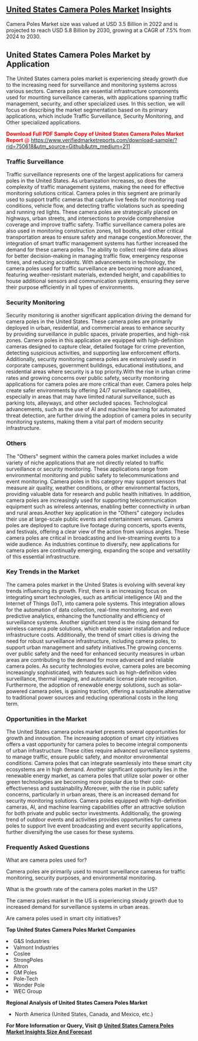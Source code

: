 <h2><a href="https://www.verifiedmarketreports.com/download-sample/?rid=750618&amp;utm_source=Github&amp;utm_medium=211" target="_blank">United States Camera Poles Market</a> Insights</h2><p>Camera Poles Market size was valued at USD 3.5 Billion in 2022 and is projected to reach USD 5.8 Billion by 2030, growing at a CAGR of 7.5% from 2024 to 2030.</p><p><div><h2>United States Camera Poles Market by Application</h2>The United States camera poles market is experiencing steady growth due to the increasing need for surveillance and monitoring systems across various sectors. Camera poles are essential infrastructure components used for mounting surveillance cameras, with applications spanning traffic management, security, and other specialized uses. In this section, we will focus on describing the market segmentation based on its primary applications, which include Traffic Surveillance, Security Monitoring, and Other specialized applications.<p><span class=""><span style="color: #ff0000;"><strong>Download Full PDF Sample Copy of United States Camera Poles Market Report</strong> @ </span><a href="https://www.verifiedmarketreports.com/download-sample/?rid=750618&amp;utm_source=Github&amp;utm_medium=211" target="_blank">https://www.verifiedmarketreports.com/download-sample/?rid=750618&amp;utm_source=Github&amp;utm_medium=211</a></span></p><h3>Traffic Surveillance</h3>Traffic surveillance represents one of the largest applications for camera poles in the United States. As urbanization increases, so does the complexity of traffic management systems, making the need for effective monitoring solutions critical. Camera poles in this segment are primarily used to support traffic cameras that capture live feeds for monitoring road conditions, vehicle flow, and detecting traffic violations such as speeding and running red lights. These camera poles are strategically placed on highways, urban streets, and intersections to provide comprehensive coverage and improve traffic safety. Traffic surveillance camera poles are also used in monitoring construction zones, toll booths, and other critical transportation areas to ensure safety and manage congestion.Moreover, the integration of smart traffic management systems has further increased the demand for these camera poles. The ability to collect real-time data allows for better decision-making in managing traffic flow, emergency response times, and reducing accidents. With advancements in technology, the camera poles used for traffic surveillance are becoming more advanced, featuring weather-resistant materials, extended height, and capabilities to house additional sensors and communication systems, ensuring they serve their purpose efficiently in all types of environments.<h3>Security Monitoring</h3>Security monitoring is another significant application driving the demand for camera poles in the United States. These camera poles are primarily deployed in urban, residential, and commercial areas to enhance security by providing surveillance in public spaces, private properties, and high-risk zones. Camera poles in this application are equipped with high-definition cameras designed to capture clear, detailed footage for crime prevention, detecting suspicious activities, and supporting law enforcement efforts. Additionally, security monitoring camera poles are extensively used in corporate campuses, government buildings, educational institutions, and residential areas where security is a top priority.With the rise in urban crime rates and growing concerns over public safety, security monitoring applications for camera poles are more critical than ever. Camera poles help create safer environments by offering 24/7 surveillance capabilities, especially in areas that may have limited natural surveillance, such as parking lots, alleyways, and other secluded spaces. Technological advancements, such as the use of AI and machine learning for automated threat detection, are further driving the adoption of camera poles in security monitoring systems, making them a vital part of modern security infrastructure.<h3>Others</h3>The "Others" segment within the camera poles market includes a wide variety of niche applications that are not directly related to traffic surveillance or security monitoring. These applications range from environmental monitoring and public safety to telecommunications and event monitoring. Camera poles in this category may support sensors that measure air quality, weather conditions, or other environmental factors, providing valuable data for research and public health initiatives. In addition, camera poles are increasingly used for supporting telecommunication equipment such as wireless antennas, enabling better connectivity in urban and rural areas.Another key application in the "Others" category includes their use at large-scale public events and entertainment venues. Camera poles are deployed to capture live footage during concerts, sports events, and festivals, offering a clear view of the action from various angles. These camera poles are critical in broadcasting and live-streaming events to a wide audience. As industries continue to diversify, new applications for camera poles are continually emerging, expanding the scope and versatility of this essential infrastructure.<h3>Key Trends in the Market</h3>The camera poles market in the United States is evolving with several key trends influencing its growth. First, there is an increasing focus on integrating smart technologies, such as artificial intelligence (AI) and the Internet of Things (IoT), into camera pole systems. This integration allows for the automation of data collection, real-time monitoring, and even predictive analytics, enhancing the functionality and efficiency of surveillance systems. Another significant trend is the rising demand for wireless camera pole solutions, which enable easier installation and reduce infrastructure costs. Additionally, the trend of smart cities is driving the need for robust surveillance infrastructure, including camera poles, to support urban management and safety initiatives.The growing concerns over public safety and the need for enhanced security measures in urban areas are contributing to the demand for more advanced and reliable camera poles. As security technologies evolve, camera poles are becoming increasingly sophisticated, with features such as high-definition video surveillance, thermal imaging, and automatic license plate recognition. Furthermore, the adoption of renewable energy solutions, such as solar-powered camera poles, is gaining traction, offering a sustainable alternative to traditional power sources and reducing operational costs in the long term.<h3>Opportunities in the Market</h3>The United States camera poles market presents several opportunities for growth and innovation. The increasing adoption of smart city initiatives offers a vast opportunity for camera poles to become integral components of urban infrastructure. These cities require advanced surveillance systems to manage traffic, ensure public safety, and monitor environmental conditions. Camera poles that can integrate seamlessly into these smart city ecosystems are in high demand. Another significant opportunity lies in the renewable energy market, as camera poles that utilize solar power or other green technologies are becoming more popular due to their cost-effectiveness and sustainability.Moreover, with the rise in public safety concerns, particularly in urban areas, there is an increased demand for security monitoring solutions. Camera poles equipped with high-definition cameras, AI, and machine learning capabilities offer an attractive solution for both private and public sector investments. Additionally, the growing trend of outdoor events and activities provides opportunities for camera poles to support live event broadcasting and event security applications, further diversifying the use cases for these systems.<h3>Frequently Asked Questions</h3><p>What are camera poles used for?</p><p>Camera poles are primarily used to mount surveillance cameras for traffic monitoring, security purposes, and environmental monitoring.</p><p>What is the growth rate of the camera poles market in the US?</p><p>The camera poles market in the US is experiencing steady growth due to increased demand for surveillance systems in urban areas.</p><p>Are camera poles used in smart city initiatives?</</p><p><strong>Top United States Camera Poles Market Companies</strong></p><div data-test-id=""><p><li>G&S Industries</li><li> Valmont Industries</li><li> Coslee</li><li> StrongPoles</li><li> Altron</li><li> GM Poles</li><li> Pole-Tech</li><li> Wonder Pole</li><li> WEC Group</li></p><div><strong>Regional Analysis of&nbsp;United States Camera Poles Market</strong></div><ul><li dir="ltr"><p dir="ltr">North America&nbsp;(United States, Canada, and Mexico, etc.)</p></li></ul><p><strong>For More Information or Query, Visit @&nbsp;</strong><strong><a href="https://www.verifiedmarketreports.com/product/camera-poles-market/?utm_source=Github&amp;utm_medium=211" target="_blank">United States Camera Poles Market Insights Size And Forecast</a></strong></p></div>
